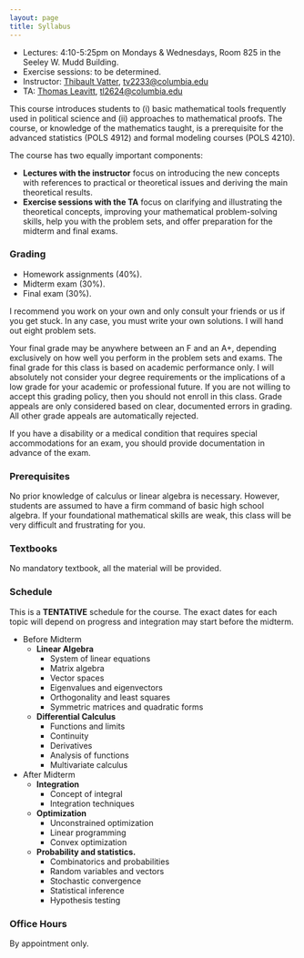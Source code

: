 ```yaml
---
layout: page
title: Syllabus
---
```


* Lectures: 4:10-5:25pm on Mondays & Wednesdays, Room 825 in the Seeley W. Mudd Building.
* Exercise sessions: to be determined.
* Instructor: [Thibault Vatter](https://tvatter.github.io), [tv2233@columbia.edu](tv2233@columbia.edu)
* TA: [Thomas Leavitt](https://polisci.columbia.edu/content/tom-leavitt), [tl2624@columbia.edu](tl2624@columbia.edu)

This course introduces students to (i) basic mathematical tools frequently used in political science and (ii) approaches to mathematical proofs. The course, or knowledge of the mathematics taught, is a prerequisite for the advanced statistics (POLS 4912) and formal modeling courses (POLS 4210). 

The course has two equally important components:

* **Lectures with the instructor** focus on introducing the new concepts with references to practical or theoretical issues and deriving the main theoretical results.
* **Exercise sessions with the TA** focus on clarifying and illustrating the theoretical concepts, improving your mathematical problem-solving skills, help you with the problem sets, and offer preparation for the midterm and final exams.

### Grading

* Homework assignments (40%). 
* Midterm exam (30%).
* Final exam (30%).

I recommend you work on your own and only consult your friends or us if you get stuck. In any case, you must write your own solutions. I will hand out eight problem sets.

Your final grade may be anywhere between an F and an A+, depending exclusively on how well you perform in the problem sets and exams. The final grade for this class is based on academic performance only. I will absolutely not consider your degree requirements or the implications of a low grade for your academic or professional future. If you are not willing to accept this grading policy, then you should not enroll in this class. Grade appeals are only considered based on clear, documented errors in grading. All other grade appeals are automatically rejected.

If you have a disability or a medical condition that requires special accommodations for an exam, you should provide documentation in advance of the exam.

### Prerequisites

No prior knowledge of calculus or linear algebra is necessary. However, students are assumed to have a firm command of basic high school algebra. If your foundational mathematical skills are weak, this class will be very difficult and frustrating for you.

### Textbooks

No mandatory textbook, all the material will be provided.

### Schedule 

This is a **TENTATIVE** schedule for the course. The exact dates for each topic 
will depend on progress and integration may start before the midterm.

* Before Midterm
  * **Linear Algebra**
    * System of linear equations
    * Matrix algebra
    * Vector spaces
    * Eigenvalues and eigenvectors
    * Orthogonality and least squares
    * Symmetric matrices and quadratic forms
  * **Differential Calculus**
    * Functions and limits
    * Continuity
    * Derivatives
    * Analysis of functions
    * Multivariate calculus
* After Midterm
  * **Integration** 
    * Concept of integral
    * Integration techniques
  * **Optimization**
    * Unconstrained optimization
    * Linear programming
    * Convex optimization
  * **Probability and statistics.**
    * Combinatorics and probabilities
    * Random variables and vectors
    * Stochastic convergence
    * Statistical inference
    * Hypothesis testing
   
### Office Hours

By appointment only.
